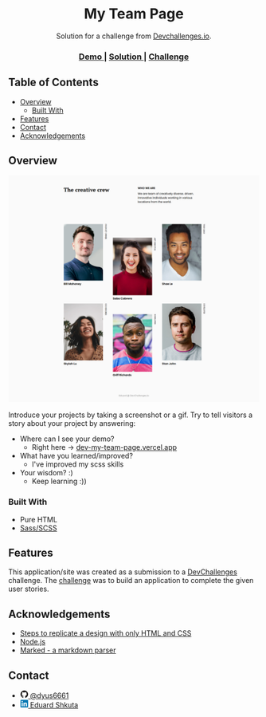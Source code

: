 <!-- Please update value in the {}  -->

<h1 align="center">My Team Page</h1>

<div align="center">
   Solution for a challenge from  <a href="http://devchallenges.io" target="_blank">Devchallenges.io</a>.
</div>

<div align="center">
  <h3>
    <a href="https://dev-my-team-page.vercel.app/">
      Demo
    </a>
    <span> | </span>
    <a href="https://devchallenges.io/solutions/kxuhLuLmE5XL7R94lVpV">
      Solution
    </a>
    <span> | </span>
    <a href="https://devchallenges.io/challenges/hhmesazsqgKXrTkYkt0U">
      Challenge
    </a>
  </h3>
</div>

<!-- TABLE OF CONTENTS -->

## Table of Contents

- [Overview](#overview)
  - [Built With](#built-with)
- [Features](#features)
- [Contact](#contact)
- [Acknowledgements](#acknowledgements)

<!-- OVERVIEW -->

## Overview

![screenshot](https://raw.githubusercontent.com/dyus6661/dev_my-team-page/main/my_team_challenge_preview.png)

Introduce your projects by taking a screenshot or a gif. Try to tell visitors a story about your project by answering:

- Where can I see your demo?
  - Right here -> [dev-my-team-page.vercel.app](https://dev-my-team-page.vercel.app/)
- What have you learned/improved?
  - I've improved my scss skills
- Your wisdom? :)
  - Keep learning :))

### Built With

<!-- This section should list any major frameworks that you built your project using. Here are a few examples.-->

- Pure HTML
- [Sass/SCSS](https://sass-lang.com/)

## Features

<!-- List the features of your application or follow the template. Don't share the figma file here :) -->

This application/site was created as a submission to a [DevChallenges](https://devchallenges.io/challenges) challenge. The [challenge](https://devchallenges.io/challenges/hhmesazsqgKXrTkYkt0U) was to build an application to complete the given user stories.


## Acknowledgements

<!-- This section should list any articles or add-ons/plugins that helps you to complete the project. This is optional but it will help you in the future. For exmpale -->

- [Steps to replicate a design with only HTML and CSS](https://devchallenges-blogs.web.app/how-to-replicate-design/)
- [Node.js](https://nodejs.org/)
- [Marked - a markdown parser](https://github.com/chjj/marked)

## Contact

- [<img src="https://raw.githubusercontent.com/devicons/devicon/master/icons/github/github-original.svg" width="16" height="16"> @dyus6661](https://github.com/dyus6661)
- [<img src="https://raw.githubusercontent.com/devicons/devicon/master/icons/linkedin/linkedin-original.svg" width="16" height="16"> Eduard Shkuta](https://www.linkedin.com/in/eshkuta/)
